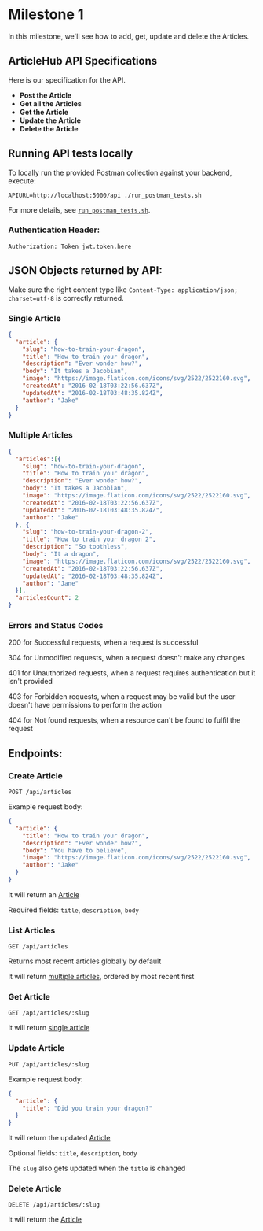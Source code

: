 # Milestone 1

In this milestone, we'll see how to add, get, update and delete the Articles.

## ArticleHub API Specifications

Here is our specification for the API.

* **Post the Article**
* **Get all the Articles**
* **Get the Article**
* **Update the Article**
* **Delete the Article**

## Running API tests locally

To locally run the provided Postman collection against your backend, execute:

```
APIURL=http://localhost:5000/api ./run_postman_tests.sh
```

For more details, see [`run_postman_tests.sh`](run_postman_tests.sh).

### Authentication Header:

`Authorization: Token jwt.token.here`

## JSON Objects returned by API:

Make sure the right content type like `Content-Type: application/json; charset=utf-8` is correctly returned.

### Single Article

```JSON
{
  "article": {
    "slug": "how-to-train-your-dragon",
    "title": "How to train your dragon",
    "description": "Ever wonder how?",
    "body": "It takes a Jacobian",
    "image": "https://image.flaticon.com/icons/svg/2522/2522160.svg",
    "createdAt": "2016-02-18T03:22:56.637Z",
    "updatedAt": "2016-02-18T03:48:35.824Z",
    "author": "Jake"
  }
}
```

### Multiple Articles

```JSON
{
  "articles":[{
    "slug": "how-to-train-your-dragon",
    "title": "How to train your dragon",
    "description": "Ever wonder how?",
    "body": "It takes a Jacobian",
    "image": "https://image.flaticon.com/icons/svg/2522/2522160.svg",
    "createdAt": "2016-02-18T03:22:56.637Z",
    "updatedAt": "2016-02-18T03:48:35.824Z",
    "author": "Jake"
  }, {
    "slug": "how-to-train-your-dragon-2",
    "title": "How to train your dragon 2",
    "description": "So toothless",
    "body": "It a dragon",
    "image": "https://image.flaticon.com/icons/svg/2522/2522160.svg",
    "createdAt": "2016-02-18T03:22:56.637Z",
    "updatedAt": "2016-02-18T03:48:35.824Z",
    "author": "Jane"
  }],
  "articlesCount": 2
}
```

### Errors and Status Codes

200 for Successful requests, when a request is successful

304 for Unmodified requests, when a request doesn't make any changes

401 for Unauthorized requests, when a request requires authentication but it isn't provided

403 for Forbidden requests, when a request may be valid but the user doesn't have permissions to perform the action

404 for Not found requests, when a resource can't be found to fulfil the request


## Endpoints:

### Create Article

`POST /api/articles`

Example request body:

```JSON
{
  "article": {
    "title": "How to train your dragon",
    "description": "Ever wonder how?",
    "body": "You have to believe",
    "image": "https://image.flaticon.com/icons/svg/2522/2522160.svg",
    "author": "Jake"
  }
}
```

It will return an [Article](#single-article)

Required fields: `title`, `description`, `body`



### List Articles

`GET /api/articles`

Returns most recent articles globally by default

It will return [multiple articles](#multiple-articles), ordered by most recent first



### Get Article

`GET /api/articles/:slug`

It will return [single article](#single-article)



### Update Article

`PUT /api/articles/:slug`

Example request body:

```JSON
{
  "article": {
    "title": "Did you train your dragon?"
  }
}
```

It will return the updated [Article](#single-article)

Optional fields: `title`, `description`, `body`

The `slug` also gets updated when the `title` is changed



### Delete Article

`DELETE /api/articles/:slug`

It will return the [Article](#single-article)
